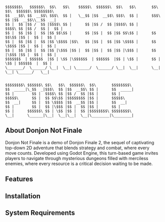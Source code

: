 ```

$$$$$$$\   $$$$$$\  $$\   $$\    $$$$$\  $$$$$$\  $$\   $$\       $$\   $$\  $$$$$$\ $$$$$$$$\ 
$$  __$$\ $$  __$$\ $$$\  $$ |   \__$$ |$$  __$$\ $$$\  $$ |      $$$\  $$ |$$  __$$\\__$$  __|
$$ |  $$ |$$ /  $$ |$$$$\ $$ |      $$ |$$ /  $$ |$$$$\ $$ |      $$$$\ $$ |$$ /  $$ |  $$ |   
$$ |  $$ |$$ |  $$ |$$ $$\$$ |      $$ |$$ |  $$ |$$ $$\$$ |      $$ $$\$$ |$$ |  $$ |  $$ |   
$$ |  $$ |$$ |  $$ |$$ \$$$$ |$$\   $$ |$$ |  $$ |$$ \$$$$ |      $$ \$$$$ |$$ |  $$ |  $$ |   
$$ |  $$ |$$ |  $$ |$$ |\$$$ |$$ |  $$ |$$ |  $$ |$$ |\$$$ |      $$ |\$$$ |$$ |  $$ |  $$ |   
$$$$$$$  | $$$$$$  |$$ | \$$ |\$$$$$$  | $$$$$$  |$$ | \$$ |      $$ | \$$ | $$$$$$  |  $$ |   
\_______/  \______/ \__|  \__| \______/  \______/ \__|  \__|      \__|  \__| \______/   \__|


$$$$$$$$\ $$$$$$\ $$\   $$\  $$$$$$\  $$\       $$$$$$$$\ 
$$  _____|\_$$  _|$$$\  $$ |$$  __$$\ $$ |      $$  _____|
$$ |        $$ |  $$$$\ $$ |$$ /  $$ |$$ |      $$ |      
$$$$$\      $$ |  $$ $$\$$ |$$$$$$$$ |$$ |      $$$$$\    
$$  __|     $$ |  $$ \$$$$ |$$  __$$ |$$ |      $$  __|   
$$ |        $$ |  $$ |\$$$ |$$ |  $$ |$$ |      $$ |      
$$ |      $$$$$$\ $$ | \$$ |$$ |  $$ |$$$$$$$$\ $$$$$$$$\ 
\__|      \______|\__|  \__|\__|  \__|\________|\________|

```

## About Donjon Not Finale

Donjon Not Finale is a demo of Donjon Finale 2, the sequel of captivating top-down 2D adventure that blends strategy and combat, where every move counts. 
Developed using Godot Engine, this turn-based game invites players to navigate through mysterious dungeons filled with merciless enemies, where every resource is a critical decision waiting to be made.


## Features

## Installation

## System Requirements


